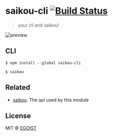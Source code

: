 # saikou-cli [![Build Status](https://travis-ci.org/egoist/saikou-cli.svg?branch=master)](https://travis-ci.org/egoist/saikou-cli)

> your cli and saikou!

![preview](http://i.imgur.com/A3OT1Ea.png)

## CLI

```
$ npm install --global saikou-cli
```

```
$ saikou
```

## Related

<!-- Related projects start -->
- [saikou](https://github.com/egoist/saikou): The api used by this module

<!-- Related projects end -->

## License

MIT © [EGOIST](https://github.com/egoist)
